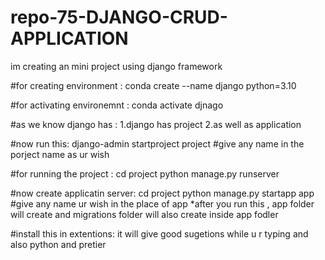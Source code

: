 # repo-75-DJANGO-CRUD-APPLICATION
im creating an mini project using django framework


#for creating environment :
conda create --name django python=3.10

#for activating environemnt :
conda activate djnago

#as we know django has :
1.django has project 
2.as well as application

#now run this:
django-admin startproject project                 #give any name in the porject name as ur wish


#for running the project :
cd project
python manage.py runserver

#now create applicatin server:
cd project
python manage.py startapp app                  #give any name ur wish in the place of app
*after you run this , app folder will create and migrations folder will also create inside app fodler

#install this in extentions:
it will give good sugetions while u r typing
and also python
and pretier

